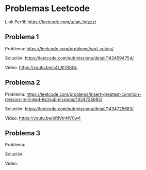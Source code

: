 # Problemas Leetcode
Link Perfil: https://leetcode.com/u/ian_hdzzz/

## Problema 1
Problema: https://leetcode.com/problems/sort-colors/ 
>
Solución: https://leetcode.com/submissions/detail/1434594754/
>
Video: https://youtu.be/c4l_8frRSGc

## Problema 2
Problema: https://leetcode.com/problems/insert-greatest-common-divisors-in-linked-list/submissions/1434725683/
> 
Solución: https://leetcode.com/submissions/detail/1434725683/ 
>
Video: https://youtu.be/bRlVtnNV0w4 

## Problema 3
Problema: 
>
Solución: 
>
Video: 


